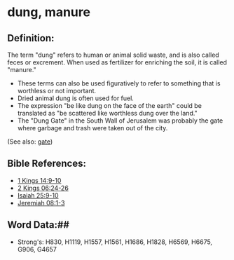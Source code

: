 # dung, manure #

## Definition: ##

The term "dung" refers to human or animal solid waste, and is also called feces or excrement. When used as fertilizer for enriching the soil, it is called "manure."

* These terms can also be used figuratively to refer to something that is worthless or not important.
* Dried animal dung is often used for fuel.
* The expression "be like dung on the face of the earth" could be translated as "be scattered like worthless dung over the land."
* The "Dung Gate" in the South Wall of Jerusalem was probably the gate where garbage and trash were taken out of the city.

(See also: [gate](gate.md))

## Bible References: ##

* [1 Kings 14:9-10](rc://en/tn/help/1ki/14/09)
* [2 Kings 06:24-26](rc://en/tn/help/2ki/06/24)
* [Isaiah 25:9-10](rc://en/tn/help/isa/25/09)
* [Jeremiah 08:1-3](rc://en/tn/help/jer/08/01)

## Word Data:##

* Strong's: H830, H1119, H1557, H1561, H1686, H1828, H6569, H6675, G906, G4657
